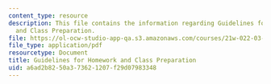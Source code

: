 ```yaml
---
content_type: resource
description: This file contains the information regarding Guidelines for Homework
  and Class Preparation.
file: https://ol-ocw-studio-app-qa.s3.amazonaws.com/courses/21w-022-03-writing-and-experience-reading-and-writing-autobiography-spring-2014/a6ad2b8250a373621207f29d07983348_MIT21W_022_03S14_guide.pdf
file_type: application/pdf
resourcetype: Document
title: Guidelines for Homework and Class Preparation
uid: a6ad2b82-50a3-7362-1207-f29d07983348
---
```

